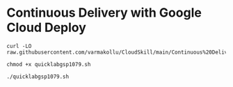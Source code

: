 # Continuous Delivery with Google Cloud Deploy


```
curl -LO raw.githubusercontent.com/varmakollu/CloudSkill/main/Continuous%20Delivery%20with%20Google%20Cloud%20Deploy/quicklabgsp1079.sh

chmod +x quicklabgsp1079.sh

./quicklabgsp1079.sh

```
